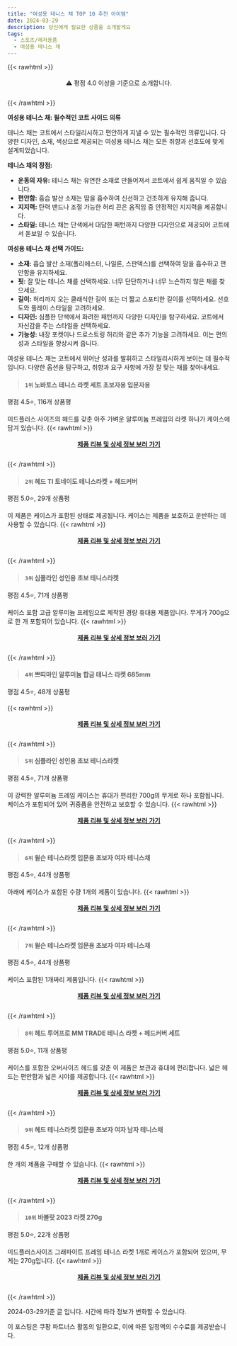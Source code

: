 ```yaml
---
title: "여성용 테니스 채 TOP 10 추천 아이템"
date: 2024-03-29
description: 당신에게 필요한 상품을 소개할게요
tags:
  - 스포츠/레저용품
  - 여성용 테니스 채
---
```

{{< rawhtml >}}<div class="toc" style="text-align: center; height: 50px; line-height: 2;">  <p>⚠️ 평점 4.0 이상을 기준으로 소개합니다.<br></p></div> {{< /rawhtml >}}

**여성용 테니스 채: 필수적인 코트 사이드 의류**

테니스 채는 코트에서 스타일리시하고 편안하게 지낼 수 있는 필수적인 의류입니다. 다양한 디자인, 소재, 색상으로 제공되는 여성용 테니스 채는 모든 취향과 선호도에 맞게 설계되었습니다.

**테니스 채의 장점:**

* **운동의 자유:** 테니스 채는 유연한 소재로 만들어져서 코트에서 쉽게 움직일 수 있습니다.
* **편안함:** 흡습 발산 소재는 땀을 흡수하여 신선하고 건조하게 유지해 줍니다.
* **지지력:** 탄력 밴드나 조절 가능한 허리 끈은 움직임 중 안정적인 지지력을 제공합니다.
* **스타일:** 테니스 채는 단색에서 대담한 패턴까지 다양한 디자인으로 제공되어 코트에서 돋보일 수 있습니다.

**여성용 테니스 채 선택 가이드:**

* **소재:** 흡습 발산 소재(폴리에스터, 나일론, 스판덱스)를 선택하여 땀을 흡수하고 편안함을 유지하세요.
* **핏:** 잘 맞는 테니스 채를 선택하세요. 너무 단단하거나 너무 느슨하지 않은 채를 찾으세요.
* **길이:** 허리까지 오는 클래식한 길이 또는 더 짧고 스포티한 길이를 선택하세요. 선호도와 플레이 스타일을 고려하세요.
* **디자인:** 심플한 단색에서 화려한 패턴까지 다양한 디자인을 탐구하세요. 코트에서 자신감을 주는 스타일을 선택하세요.
* **기능성:** 내장 포켓이나 드로스트링 허리와 같은 추가 기능을 고려하세요. 이는 편의성과 스타일을 향상시켜 줍니다.

여성용 테니스 채는 코트에서 뛰어난 성과를 발휘하고 스타일리시하게 보이는 데 필수적입니다. 다양한 옵션을 탐구하고, 취향과 요구 사항에 가장 잘 맞는 채를 찾아내세요.


>#### `1위` 노바토스 테니스 라켓 세트 초보자용 입문자용
평점 4.5⭐, 116개 상품평

미드플러스 사이즈의 헤드를 갖춘 아주 가벼운 알루미늄 프레임의 라켓 하나가 케이스에 담겨 있습니다.
{{< rawhtml >}}<div class="toc" style="text-align: center; height: 50px; line-height: 2;"><p><b><a href="https://link.coupang.com/re/AFFSDP?lptag=AF5033054&pageKey=6840739237&itemId=16265863980&vendorItemId=83540983426&traceid=V0-153-8f141d11becd315f&requestid=20240329131659944095737131&token=31850B%7CGM">제품 리뷰 및 상세 정보 보러 가기</a></b><br></p> </div>{{< /rawhtml >}}

>#### `2위` 헤드 TI 토네이도 테니스라켓 + 헤드커버
평점 5.0⭐, 29개 상품평

이 제품은 케이스가 포함된 상태로 제공됩니다. 케이스는 제품을 보호하고 운반하는 데 사용할 수 있습니다.
{{< rawhtml >}}<div class="toc" style="text-align: center; height: 50px; line-height: 2;"><p><b><a href="https://link.coupang.com/re/AFFSDP?lptag=AF5033054&pageKey=7684911502&itemId=20534781689&vendorItemId=87611621315&traceid=V0-153-1b02bea42e9dad8e&requestid=20240329131659944095737131&token=31850B%7CGM">제품 리뷰 및 상세 정보 보러 가기</a></b><br></p> </div>{{< /rawhtml >}}

>#### `3위` 심플라인 성인용 초보 테니스라켓
평점 4.5⭐, 71개 상품평

케이스 포함 고급 알루미늄 프레임으로 제작된 경량 휴대용 제품입니다. 무게가 700g으로 한 개 포함되어 있습니다.
{{< rawhtml >}}<div class="toc" style="text-align: center; height: 50px; line-height: 2;"><p><b><a href="https://link.coupang.com/re/AFFSDP?lptag=AF5033054&pageKey=6764434634&itemId=15862263653&vendorItemId=83072163930&traceid=V0-153-450f570044c5da6a&requestid=20240329131659944095737131&token=31850B%7CGM">제품 리뷰 및 상세 정보 보러 가기</a></b><br></p> </div>{{< /rawhtml >}}

>#### `4위` 쁘띠마인 알루미늄 합금 테니스 라켓 685mm
평점 4.5⭐, 48개 상품평


{{< rawhtml >}}<div class="toc" style="text-align: center; height: 50px; line-height: 2;"><p><b><a href="https://link.coupang.com/re/AFFSDP?lptag=AF5033054&pageKey=6945029689&itemId=16854048434&vendorItemId=84032969116&traceid=V0-153-5dacd6046a7c685c&requestid=20240329131659944095737131&token=31850B%7CGM">제품 리뷰 및 상세 정보 보러 가기</a></b><br></p> </div>{{< /rawhtml >}}

>#### `5위` 심플라인 성인용 초보 테니스라켓
평점 4.5⭐, 71개 상품평

이 강력한 알루미늄 프레임 케이스는 휴대가 편리한 700g의 무게로 하나 포함됩니다. 케이스가 포함되어 있어 귀중품을 안전하고 보호할 수 있습니다.
{{< rawhtml >}}<div class="toc" style="text-align: center; height: 50px; line-height: 2;"><p><b><a href="https://link.coupang.com/re/AFFSDP?lptag=AF5033054&pageKey=6764434634&itemId=15862263654&vendorItemId=83072163952&traceid=V0-153-450f570044c5da6a&requestid=20240329131659944095737131&token=31850B%7CGM">제품 리뷰 및 상세 정보 보러 가기</a></b><br></p> </div>{{< /rawhtml >}}

>#### `6위` 윌슨 테니스라켓 입문용 초보자 여자 테니스채
평점 4.5⭐, 44개 상품평

아래에 케이스가 포함된 수량 1개의 제품이 있습니다.
{{< rawhtml >}}<div class="toc" style="text-align: center; height: 50px; line-height: 2;"><p><b><a href="https://link.coupang.com/re/AFFSDP?lptag=AF5033054&pageKey=7204061278&itemId=18215860598&vendorItemId=88538854496&traceid=V0-153-30e61d27acfe5f6b&requestid=20240329131659944095737131&token=31850B%7CGM">제품 리뷰 및 상세 정보 보러 가기</a></b><br></p> </div>{{< /rawhtml >}}

>#### `7위` 윌슨 테니스라켓 입문용 초보자 여자 테니스채
평점 4.5⭐, 44개 상품평

케이스 포함된 1개짜리 제품입니다.
{{< rawhtml >}}<div class="toc" style="text-align: center; height: 50px; line-height: 2;"><p><b><a href="https://link.coupang.com/re/AFFSDP?lptag=AF5033054&pageKey=7204061278&itemId=18215860598&vendorItemId=85363738648&traceid=V0-153-30e61d27acfe5f6b&requestid=20240329131659944095737131&token=31850B%7CGM">제품 리뷰 및 상세 정보 보러 가기</a></b><br></p> </div>{{< /rawhtml >}}

>#### `8위` 헤드 투어프로 MM TRADE 테니스 라켓 + 헤드커버 세트
평점 5.0⭐, 11개 상품평

케이스를 포함한 오버사이즈 헤드를 갖춘 이 제품은 보관과 휴대에 편리합니다. 넓은 헤드는 편안함과 넓은 시야를 제공합니다.
{{< rawhtml >}}<div class="toc" style="text-align: center; height: 50px; line-height: 2;"><p><b><a href="https://link.coupang.com/re/AFFSDP?lptag=AF5033054&pageKey=7685311315&itemId=20536672636&vendorItemId=87613378261&traceid=V0-153-100ea3ca3f8946e6&requestid=20240329131659944095737131&token=31850B%7CGM">제품 리뷰 및 상세 정보 보러 가기</a></b><br></p> </div>{{< /rawhtml >}}

>#### `9위` 헤드 테니스라켓 입문용 초보자 여자 남자 테니스채
평점 4.5⭐, 12개 상품평

한 개의 제품을 구매할 수 있습니다.
{{< rawhtml >}}<div class="toc" style="text-align: center; height: 50px; line-height: 2;"><p><b><a href="https://link.coupang.com/re/AFFSDP?lptag=AF5033054&pageKey=7229736228&itemId=18342236803&vendorItemId=85486430175&traceid=V0-153-3bb9583b08ebf820&requestid=20240329131659944095737131&token=31850B%7CGM">제품 리뷰 및 상세 정보 보러 가기</a></b><br></p> </div>{{< /rawhtml >}}

>#### `10위` 바볼랏 2023 라켓 270g
평점 5.0⭐, 22개 상품평

미드플러스사이즈 그래파이트 프레임 테니스 라켓 1개로 케이스가 포함되어 있으며, 무게는 270g입니다.
{{< rawhtml >}}<div class="toc" style="text-align: center; height: 50px; line-height: 2;"><p><b><a href="https://link.coupang.com/re/AFFSDP?lptag=AF5033054&pageKey=7358535368&itemId=18952925363&vendorItemId=86079117339&traceid=V0-153-df7b3d51ad06f13f&requestid=20240329131659944095737131&token=31850B%7CGM">제품 리뷰 및 상세 정보 보러 가기</a></b><br></p> </div>{{< /rawhtml >}}


2024-03-29기준 글 입니다.
시간에 따라 정보가 변화할 수 있습니다.

이 포스팅은 쿠팡 파트너스 활동의 일환으로, 이에 따른 일정액의 수수료를 제공받습니다.